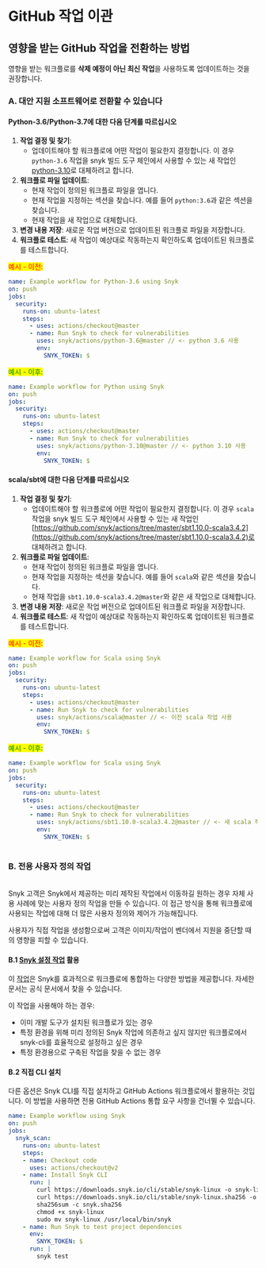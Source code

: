 # GitHub 작업 이관

## 영향을 받는 GitHub 작업을 전환하는 방법

영향을 받는 워크플로를 **삭제 예정이 아닌 최신 작업**을 사용하도록 업데이트하는 것을 권장합니다.

### A. 대안 지원 소프트웨어로 전환할 수 있습니다

#### Python-3.6/Python-3.7에 대한 다음 단계를 따르십시오

1. **작업 결정 및 찾기**:
   * 업데이트해야 할 워크플로에 어떤 작업이 필요한지 결정합니다. 이 경우 `python-3.6` 작업을 snyk 빌드 도구 체인에서 사용할 수 있는 새 작업인 [python-3.10](https://github.com/snyk/actions/tree/master/python-3.10)로 대체하려고 합니다.
2. **워크플로 파일 업데이트**:
   * 현재 작업이 정의된 워크플로 파일을 엽니다.
   * 현재 작업을 지정하는 섹션을 찾습니다. 예를 들어 `python:3.6`과 같은 섹션을 찾습니다.
   * 현재 작업을 새 작업으로 대체합니다.
3. **변경 내용 저장**: 새로운 작업 버전으로 업데이트된 워크플로 파일을 저장합니다.
4. **워크플로 테스트**: 새 작업이 예상대로 작동하는지 확인하도록 업데이트된 워크플로를 테스트합니다.

<mark style="color:red;">예시 - 이전:</mark>

```yaml
name: Example workflow for Python-3.6 using Snyk
on: push
jobs:
  security:
    runs-on: ubuntu-latest
    steps:
      - uses: actions/checkout@master
      - name: Run Snyk to check for vulnerabilities
        uses: snyk/actions/python-3.6@master // <- python 3.6 사용
        env:
          SNYK_TOKEN: $
```

<mark style="color:green;">예시 - 이후:</mark>

```yaml
name: Example workflow for Python using Snyk
on: push
jobs:
  security:
    runs-on: ubuntu-latest
    steps:
      - uses: actions/checkout@master
      - name: Run Snyk to check for vulnerabilities
        uses: snyk/actions/python-3.10@master // <- python 3.10 사용
        env:
          SNYK_TOKEN: $
```

#### scala/sbt에 대한 다음 단계를 따르십시오 <a href="#a.2-please-follow-these-steps-for-scala-sbt" id="a.2-please-follow-these-steps-for-scala-sbt"></a>

1. **작업 결정 및 찾기**:
   * 업데이트해야 할 워크플로에 어떤 작업이 필요한지 결정합니다. 이 경우 `scala` 작업을 snyk 빌드 도구 체인에서 사용할 수 있는 새 작업인 [https://github.com/snyk/actions/tree/master/sbt1.10.0-scala3.4.2](https://github.com/snyk/actions/tree/master/sbt1.10.0-scala3.4.2)로 대체하려고 합니다.
2. **워크플로 파일 업데이트**:
   * 현재 작업이 정의된 워크플로 파일을 엽니다.
   * 현재 작업을 지정하는 섹션을 찾습니다. 예를 들어 `scala`와 같은 섹션을 찾습니다.
   * 현재 작업을 `sbt1.10.0-scala3.4.2@master`와 같은 새 작업으로 대체합니다.
3. **변경 내용 저장**: 새로운 작업 버전으로 업데이트된 워크플로 파일을 저장합니다.
4. **워크플로 테스트**: 새 작업이 예상대로 작동하는지 확인하도록 업데이트된 워크플로를 테스트합니다.

<mark style="color:red;">예시 - 이전:</mark>

```yaml
name: Example workflow for Scala using Snyk
on: push
jobs:
  security:
    runs-on: ubuntu-latest
    steps:
      - uses: actions/checkout@master
      - name: Run Snyk to check for vulnerabilities
        uses: snyk/actions/scala@master // <- 이전 scala 작업 사용
        env:
          SNYK_TOKEN: $
```

<mark style="color:green;">예시 - 이후:</mark>

```yaml
name: Example workflow for Scala using Snyk
on: push
jobs:
  security:
    runs-on: ubuntu-latest
    steps:
      - uses: actions/checkout@master
      - name: Run Snyk to check for vulnerabilities
        uses: snyk/actions/sbt1.10.0-scala3.4.2@master // <- 새 scala 작업 사용
        env:
          SNYK_TOKEN: $
      
```



### B. 전용 사용자 정의 작업 <a href="#b.-you-can-roll-your-own-custom-actions" id="b.-you-can-roll-your-own-custom-actions"></a>

\
Snyk 고객은 Snyk에서 제공하는 미리 제작된 작업에서 이동하길 원하는 경우 자체 사용 사례에 맞는 사용자 정의 작업을 만들 수 있습니다. 이 접근 방식을 통해 워크플로에 사용되는 작업에 대해 더 많은 사용자 정의와 제어가 가능해집니다.

사용자가 직접 작업을 생성함으로써 고객은 이미지/작업이 벤더에서 지원을 중단할 때의 영향을 피할 수 있습니다.

#### B.1 [Snyk 설정 작업](https://github.com/snyk/actions/tree/master/setup) 활용 <a href="#b.1-leveraging-the-snyk-setup-action" id="b.1-leveraging-the-snyk-setup-action"></a>

이 [작업](https://docs.snyk.io/scm-ide-and-ci-cd-workflow-and-integrations/snyk-ci-cd-integrations/github-actions-for-snyk-setup-and-checking-for-vulnerabilities/snyk-setup-action)은 Snyk를 효과적으로 워크플로에 통합하는 다양한 방법을 제공합니다. 자세한 문서는 공식 문서에서 찾을 수 있습니다.

이 작업을 사용해야 하는 경우:

* 이미 개발 도구가 설치된 워크플로가 있는 경우
* 특정 환경을 위해 미리 정의된 Snyk 작업에 의존하고 싶지 않지만 워크플로에서 snyk-cli를 효율적으로 설정하고 싶은 경우
* 특정 환경용으로 구축된 작업을 찾을 수 없는 경우

#### B.2 직접 CLI 설치 <a href="#b.2-direct-cli-installation" id="b.2-direct-cli-installation"></a>

다른 옵션은 Snyk CLI를 직접 설치하고 GitHub Actions 워크플로에서 활용하는 것입니다. 이 방법을 사용하면 전용 GitHub Actions 통합 요구 사항을 건너뛸 수 있습니다.



```yaml
name: Example workflow using Snyk
on: push
jobs:
  snyk_scan:
    runs-on: ubuntu-latest
    steps:
    - name: Checkout code
      uses: actions/checkout@v2
    - name: Install Snyk CLI
      run: |
        curl https://downloads.snyk.io/cli/stable/snyk-linux -o snyk-linux
        curl https://downloads.snyk.io/cli/stable/snyk-linux.sha256 -o snyk.sha256
        sha256sum -c snyk.sha256
        chmod +x snyk-linux
        sudo mv snyk-linux /usr/local/bin/snyk
    - name: Run Snyk to test project dependencies
      env:
        SNYK_TOKEN: $
      run: |
        snyk test
```  
